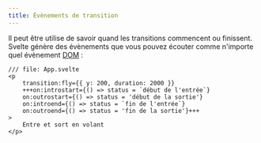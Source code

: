 ```yaml
---
title: Évènements de transition
---
```


Il peut être utilise de savoir quand les transitions commencent ou finissent. Svelte génère des évènements que vous pouvez écouter comme n'importe quel évènement <span class="vo">[DOM](SVELTE_SITE_URL/docs/web#dom)</span> :

```svelte
/// file: App.svelte
<p
	transition:fly={{ y: 200, duration: 2000 }}
	+++on:introstart={() => status = `début de l'entrée`}
	on:outrostart={() => status = 'début de la sortie'}
	on:introend={() => status = `fin de l'entrée`}
	on:outroend={() => status = 'fin de la sortie'}+++
>
	Entre et sort en volant
</p>
```
